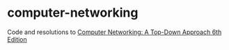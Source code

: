 # computer-networking
Code and resolutions to [Computer Networking: A Top-Down Approach 6th Edition](http://wps.pearsoned.com/ecs_kurose_compnetw_6/)
